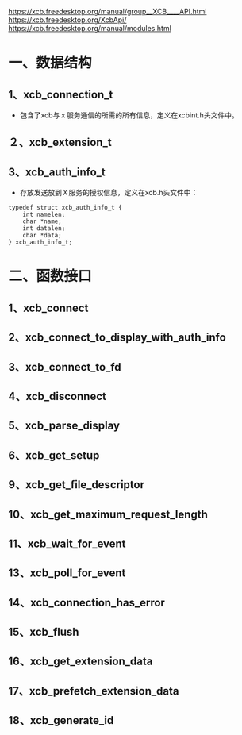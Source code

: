 https://xcb.freedesktop.org/manual/group__XCB____API.html
https://xcb.freedesktop.org/XcbApi/
https://xcb.freedesktop.org/manual/modules.html

# 一、数据结构
## 1、xcb_connection_t
* 包含了xcb与ｘ服务通信的所需的所有信息，定义在xcbint.h头文件中。

## ２、xcb_extension_t

## 3、xcb_auth_info_t
* 存放发送放到Ｘ服务的授权信息，定义在xcb.h头文件中：
```
typedef struct xcb_auth_info_t {
	int namelen;
	char *name;
	int datalen;
	char *data;
} xcb_auth_info_t;
```

# 二、函数接口
## 1、xcb_connect
## 2、xcb_connect_to_display_with_auth_info
## 3、xcb_connect_to_fd
## 4、xcb_disconnect
## 5、xcb_parse_display
## 6、xcb_get_setup
## 9、xcb_get_file_descriptor
## 10、xcb_get_maximum_request_length
## 11、xcb_wait_for_event
## 13、xcb_poll_for_event
## 14、xcb_connection_has_error
## 15、xcb_flush
## 16、xcb_get_extension_data
## 17、xcb_prefetch_extension_data
## 18、xcb_generate_id
